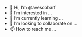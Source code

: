- 👋 Hi, I’m @avescobarf
- 👀 I’m interested in ...
- 🌱 I’m currently learning ...
- 💞️ I’m looking to collaborate on ...
- 📫 How to reach me ...

<!---
avescobarf/avescobarf is a ✨ special ✨ repository because its `README.md` (this file) appears on your GitHub profile.
You can click the Preview link to take a look at your changes.
--->

